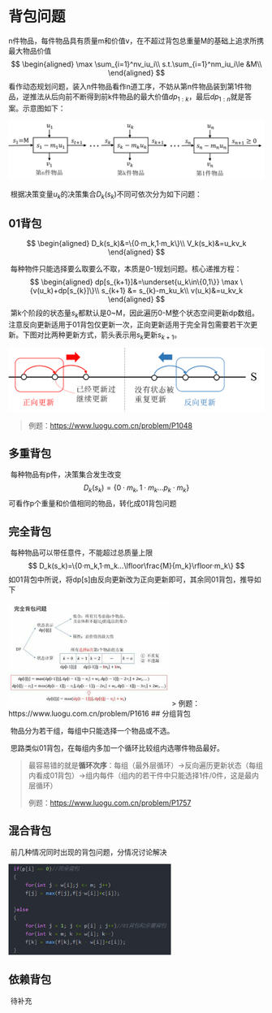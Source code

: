 # 背包问题

​	n件物品，每件物品具有质量m和价值v，在不超过背包总重量M的基础上追求所携最大物品价值
$$
\begin{aligned}
\max \sum_{i=1}^nv_iu_i\\
s.t.\sum_{i=1}^nm_iu_i\le &M\\
\end{aligned}
$$
​	看作动态规划问题，装入n件物品看作n道工序，不妨从第n件物品装到第1件物品，逆推法从后向前不断得到前k件物品的最大价值$dp_{1:k}$，最后$dp_{1:n}$​​就是答案。示意图如下：

![](流程图.png)

​	根据决策变量$u_{k}$​​的决策集合$D_k(s_k)$​不同可依次分为如下问题​：

## 01背包

$$
\begin{aligned}
D_k(s_k)&=\{0·m_k,1·m_k\}\\
V_k(s_k)&=u_kv_k
\end{aligned}
$$

​	每种物件只能选择要么取要么不取，本质是0-1规划问题。核心递推方程：
$$
\begin{aligned}
dp[s_{k+1}]&=\underset{u_k\in\{0,1\}}  \max  \{v(u_k)+dp[s_{k}]\}\\
s_{k+1} &= s_{k}-m_ku_k\\
v(u_k)&=u_kv_k
\end{aligned}
$$
​	第k个阶段的状态量$s_k$都默认是0~M，因此遍历0-M整个状态空间更新dp数组。注意反向更新适用于01背包仅更新一次，正向更新适用于完全背包需要若干次更新。下图对比两种更新方式，箭头表示用$s_k$更新$s_{k+1}$​。

![](正反向更新对比.png)

> 例题：https://www.luogu.com.cn/problem/P1048

## 多重背包

​	每种物品有p件，决策集合发生改变
$$
D_k(s_k)=\{0·m_k,1·m_k…p_k·m_k\}
$$
​	可看作p个重量和价值相同的物品，转化成01背包问题

## 完全背包

​	每种物品可以带任意件，不能超过总质量上限
$$
D_k(s_k)=\{0·m_k,1·m_k…\lfloor\frac{M}{m_k}\rfloor·m_k\}
$$
​	如01背包中所说，将dp[s]由反向更新改为正向更新即可，其余同01背包，推导如下

<img src="完全背包.png" style="zoom: 67%;" />
> 例题：https://www.luogu.com.cn/problem/P1616
## 分组背包

​	物品分为若干组，每组中只能选择一个物品或不选。

​	思路类似01背包，在每组内多加一个循环比较组内选哪件物品最好。

> 最容易错的就是**循环次序**：每组（最外层循环）$\to$反向遍历更新状态（每组内看成01背包）$\to$​组内每件（组内的若干件中只能选择1件/0件，这是最内层循环）
>
> 例题：https://www.luogu.com.cn/problem/P1757

## 混合背包

​	前几种情况同时出现的背包问题，分情况讨论解决

<img src="混合背包示例.png" style="zoom: 67%;" />

## 依赖背包

​	待补充
